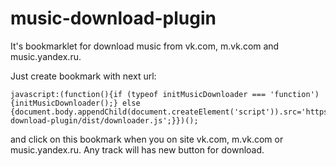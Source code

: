 # music-download-plugin

It's bookmarklet for download music from vk.com, m.vk.com and music.yandex.ru.

Just create bookmark with next url:

```
javascript:(function(){if (typeof initMusicDownloader === 'function') {initMusicDownloader();} else {document.body.appendChild(document.createElement('script')).src='https://fornit1917.github.io/music-download-plugin/dist/downloader.js';}})();
```

and click on this bookmark when you on site vk.com, m.vk.com or music.yandex.ru. Any track will has new button for download.
